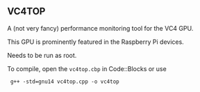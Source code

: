 ## VC4TOP

A (not very fancy) performance monitoring tool for the VC4 GPU.

This GPU is prominently featured in the Raspberry Pi devices.

Needs to be run as root.

To compile, open the `vc4top.cbp` in Code::Blocks or use

     g++ -std=gnu14 vc4top.cpp -o vc4top
